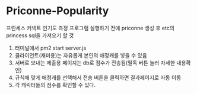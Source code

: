 # Priconne-Popularity

프린세스 커넥트 인기도 측정 프로그램
실행하기 전에 priconne 생성 후 etc의 princess sql을 가져오기 할 것
1. 터미널에서 pm2 start server.js 
2. 클라이언트(재미용)는 자유롭게 본인의 애정캐를 넣을 수 있음
3. 서버로 보내는 제출용 페이지는 db로 점수가 전송됨(필독 버튼 눌러 자세한 내용확인)
4. 규칙에 맞게 애정캐를 선택해서 전송 버튼을 클릭하면 결과페이지로 자동 이동
5. 각 캐릭터들의 점수를 확인할 수 있다.

